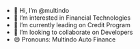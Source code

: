 - 👋 Hi, I’m @multindo
- 👀 I’m interested in Financial Technologies
- 🌱 I’m currently leading on Credit Program
- 💞️ I’m looking to collaborate on Developers
- 😄 Pronouns: Multindo Auto Finance

<!---
multindo/multindo is a ✨ special ✨ repository because its `README.md` (this file) appears on your GitHub profile.
You can click the Preview link to take a look at your changes.
--->

